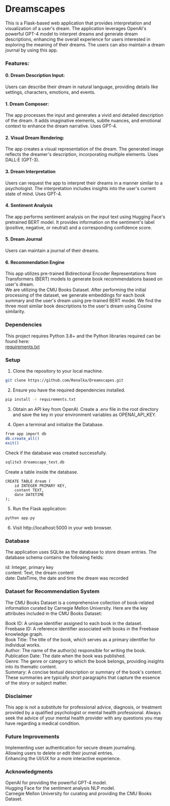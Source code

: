 # Dreamscapes

This is a Flask-based web application that provides interpretation and visualization of a user's dream. The application leverages OpenAI's powerful GPT-4 model to interpret dreams and generate dream descriptions, enhancing the overall experience for users interested in exploring the meaning of their dreams. The users can also maintain a dream journal by using this app.

### Features:

#### 0. Dream Description Input:

Users can describe their dream in natural language, providing details like settings, characters, emotions, and events.

#### 1. Dream Composer:

The app processes the input and generates a vivid and detailed description of the dream. It adds imaginative elements, subtle nuances, and emotional context to enhance the dream narrative. Uses GPT-4.

#### 2. Visual Dream Rendering:

The app creates a visual representation of the dream. The generated image reflects the dreamer's description, incorporating multiple elements. Uses DALL·E (GPT-3).

#### 3. Dream Interpretation
Users can request the app to interpret their dreams in a manner similar to a psychologist. The interpretation includes insights into the user's current state of mind. Uses GPT-4.

#### 4. Sentiment Analysis
The app performs sentiment analysis on the input text using Hugging Face's pretrained BERT model. It provides information on the sentiment's label (positive, negative, or neutral) and a corresponding confidence score.

#### 5. Dream Journal
Users can maintain a journal of their dreams. 

#### 6. Recommendation Engine
This app utilizes pre-trained Bidirectional Encoder Representations from Transformers (BERT) models to generate book recommendations based on user's dream.\
We are utilizing the CMU Books Dataset. After performing the initial processing of the dataset, we generate embeddings for each book summary and the user's dream using pre-trained BERT model. We find the three most similar book descriptions to the user's dream using Cosine similarity.

### Dependencies

This project requires Python 3.8+ and the Python libraries required can be found here:\
[requirements.txt](https://github.com/Renalka/Dreamscapes/blob/main/requirements.txt)

### Setup

1. Clone the repository to your local machine.
```bash
git clone https://github.com/Renalka/Dreamscapes.git
```

2. Ensure you have the required dependencies installed.
```bash
pip install -r requirements.txt
```

3. Obtain an API key from OpenAI. Create a .env file in the root directory and save the key in your environment variables as OPENAI_API_KEY.

4. Open a terminal and initialize the Database.

```bash
from app import db
db.create_all()
exit()
```
  Check  if the database was created successfully.
```bash
sqlite3 dreamscape_test.db
```
  Create a table inside the database.
```sqlite3
CREATE TABLE dream (
    id INTEGER PRIMARY KEY,
    content TEXT,
    date DATETIME
);
```

5. Run the Flask application:
```bash
python app.py
```

6. Visit http://localhost:5000 in your web browser.

### Database
The application uses SQLite as the database to store dream entries. The database schema contains the following fields:

id: Integer, primary key\
content: Text, the dream content\
date: DateTime, the date and time the dream was recorded

### Dataset for Recommendation System
The CMU Books Dataset is a comprehensive collection of book-related information curated by Carnegie Mellon University. Here are the key attributes included in the CMU Books Dataset:

Book ID: A unique identifier assigned to each book in the dataset.\
Freebase ID: A reference identifier associated with books in the Freebase knowledge graph.\
Book Title: The title of the book, which serves as a primary identifier for individual works.\
Author: The name of the author(s) responsible for writing the book.\
Publication Date: The date when the book was published.\
Genre: The genre or category to which the book belongs, providing insights into its thematic content.\
Summary: A concise textual description or summary of the book's content. These summaries are typically short paragraphs that capture the essence of the story or subject matter.

### Disclaimer
This app is not a substitute for professional advice, diagnosis, or treatment provided by a qualified psychologist or mental health professional. Always seek the advice of your mental health provider with any questions you may have regarding a medical condition. 


### Future Improvements
Implementing user authentication for secure dream journaling.\
Allowing users to delete or edit their journal entries.\
Enhancing the UI/UX for a more interactive experience.

### Acknowledgments
OpenAI for providing the powerful GPT-4 model.\
Hugging Face for the sentiment analysis NLP model.\
Carnegie Mellon University for curating and providing the CMU Books Dataset.
